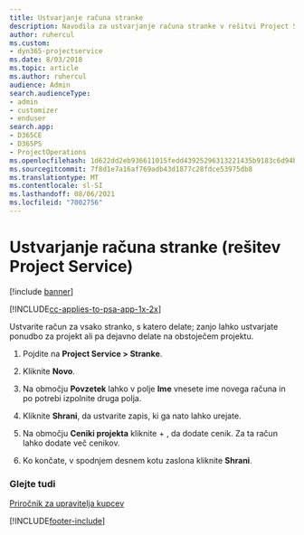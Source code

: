 ```yaml
---
title: Ustvarjanje računa stranke
description: Navodila za ustvarjanje računa stranke v rešitvi Project Service
author: ruhercul
ms.custom:
- dyn365-projectservice
ms.date: 8/03/2018
ms.topic: article
ms.author: ruhercul
audience: Admin
search.audienceType:
- admin
- customizer
- enduser
search.app:
- D365CE
- D365PS
- ProjectOperations
ms.openlocfilehash: 1d622dd2eb936611015fedd43925296313221435b9183c6d94bc6e6538518770
ms.sourcegitcommit: 7f8d1e7a16af769adb43d1877c28fdce53975db8
ms.translationtype: MT
ms.contentlocale: sl-SI
ms.lasthandoff: 08/06/2021
ms.locfileid: "7002756"
---
```

# <a name="create-a-customer-account-project-service"></a>Ustvarjanje računa stranke (rešitev Project Service)

[!include [banner](../includes/psa-now-project-operations.md)]

[!INCLUDE[cc-applies-to-psa-app-1x-2x](../includes/cc-applies-to-psa-app-1x-2x.md)]

Ustvarite račun za vsako stranko, s katero delate; zanjo lahko ustvarjate ponudbo za projekt ali pa dejavno delate na obstoječem projektu.  
  
1.  Pojdite na **Project Service > Stranke**.  
  
2.  Kliknite **Novo**.  
  
3.  Na območju **Povzetek** lahko v polje **Ime** vnesete ime novega računa in po potrebi izpolnite druga polja.  
  
4.  Kliknite **Shrani**, da ustvarite zapis, ki ga nato lahko urejate.  
  
5.  Na območju **Ceniki projekta** kliknite + , da dodate cenik. Za ta račun lahko dodate več cenikov.  
  
6.  Ko končate, v spodnjem desnem kotu zaslona kliknite **Shrani**.  
  
### <a name="see-also"></a>Glejte tudi  
 [Priročnik za upravitelja kupcev](../psa/account-manager-guide.md)


[!INCLUDE[footer-include](../includes/footer-banner.md)]